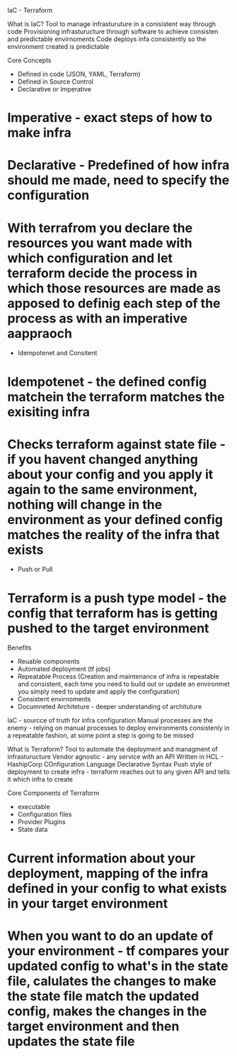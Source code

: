 IaC - Terraform 

What is IaC?
Tool to manage infrasturuture in a conisistent way through code 
Provisioning infrasturucture through software to achieve consisten and predictable envirnoments 
Code deploys infa consistently so the environment created is predictable 


Core Concepts 
- Defined in code (JSON, YAML, Terraform)
- Defined in Source Control 
- Declarative or Imperative 
# Imperative - exact steps of how to make infra 
# Declarative - Predefined of how infra should me made, need to specify the configuration
# With terrafrom you declare the resources you want made with which configuration and let terraform decide the process in which those resources are made as apposed to definig each step of the process as with an imperative aappraoch 
- Idempotenet and Consitent 
# Idempotenet - the defined config matchein the terraform matches the exisiting infra
# Checks terraform against state file - if you havent changed anything about your config and you apply it again to the same environment, nothing will change in the environment as your defined config matches the reality of the infra that exists  
- Push or Pull 
# Terraform is a push type model - the config that terraform has is getting pushed to the target environment 

Benefits 
- Reuable components 
- Automated deployment (tf jobs)
- Repeatable Process (Creation and maintenance of infra is repeatable and consistent, each time you need to build out or update an environmet you simply need to update and apply the configuration)
- Consistent envirnoments 
- Documneted Architeture - deeper understanding of archituture 

IaC - sourcce of truth for infra configuration 
Manual processes are the enemy - relying on manual processes to deploy environments consistenly in a repeatable fashion, at some point a step is going to be missed 

What is Terraform?
Tool to automate the deployment and managment of infrasturucture 
Vendor agnostic - any service with an API 
Written in HCL - HashipCorp COnfiguration Language 
Declarative Syntax 
Push style of deployment to create infra - terraform reaches out to any given API and tells it which infra to create

Core Components of Terraform  
- executable 
- Configuration files 
- Provider Plugins
- State data 
# Current information about your deployment, mapping of the infra defined in your config to what exists in your target environment
# When you want to do an update of your environment - tf compares your updated config to what's in the state file, calulates the changes to make the state file match the updated config, makes the changes in the target environment and then updates the state file 